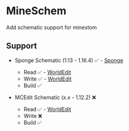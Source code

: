# MineSchem
Add schematic support for minestom

Support
---
 - Sponge Schematic (1.13 - 1.16.4) ✅ - [Sponge](https://github.com/SpongePowered/Sponge/blob/api-8/invalid/main/java/org/spongepowered/common/world/schematic/SchematicTranslator.java)
    - Read ✅ - [WorldEdit](https://github.com/EngineHub/WorldEdit/blob/master/worldedit-core/src/main/java/com/sk89q/worldedit/extent/clipboard/io/SpongeSchematicReader.java)
    - Write ✅ - [WorldEdit](https://github.com/EngineHub/WorldEdit/blob/master/worldedit-core/src/main/java/com/sk89q/worldedit/extent/clipboard/io/SpongeSchematicWriter.java)
    - Build ✅
    
 - MCEdit Schematic (x.x - 1.12.2) ❌
    - Read ✅ - [WorldEdit](https://github.com/EngineHub/WorldEdit/blob/master/worldedit-core/src/main/java/com/sk89q/worldedit/extent/clipboard/io/MCEditSchematicReader.java)
    - Write ❌
    - Build ✅

